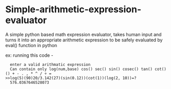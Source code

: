 # Simple-arithmetic-expression-evaluator
A simple python based math expression evaluator, takes human input and turns it into an appropriate arithmetic expression to be safely evaluated by eval() function in python 

ex: running this code - 

  `  enter a valid arithmatic expression` <br>
   `   Can contain only log(num,base) cos() sec() sin() cosec() tan() cot() () + - . , * ^ / ÷ = `<br>
`>>log(5)(90)20/3.142(27)(sin(0.12))(cot(1))(log(2, 10))=?`              
   `  576.0367646528073`
